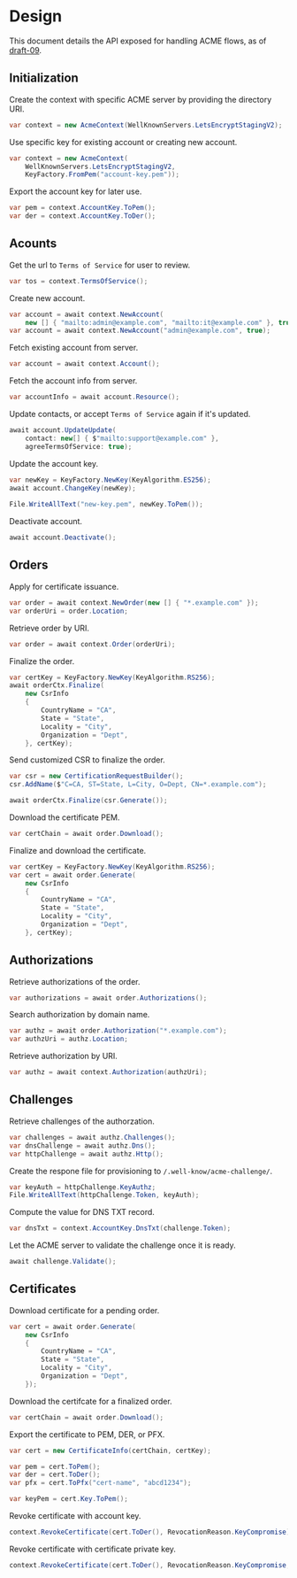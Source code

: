 
# Design
 
This document details the API exposed for handling ACME flows, as of [draft-09][draft-09].
 
 
## Initialization
 
Create the context with specific ACME server by providing the directory URI.
 
```C#
var context = new AcmeContext(WellKnownServers.LetsEncryptStagingV2);
```
 
Use specific key for existing account or creating new account.
 
```C#
var context = new AcmeContext(
    WellKnownServers.LetsEncryptStagingV2,
    KeyFactory.FromPem("account-key.pem"));
```
 
Export the account key for later use.

```C#
var pem = context.AccountKey.ToPem();
var der = context.AccountKey.ToDer();
```

## Acounts
 
Get the url to `Terms of Service` for user to review.
 
```C#
var tos = context.TermsOfService();
```
 
Create new account.
 
```C#
var account = await context.NewAccount(
    new [] { "mailto:admin@example.com", "mailto:it@example.com" }, true);
var account = await context.NewAccount("admin@example.com", true);
```
 
Fetch existing account from server.
 
```C#
var account = await context.Account();
```
 
Fetch the account info from server.
 
```C#
var accountInfo = await account.Resource();
```
 
Update contacts, or accept `Terms of Service` again if it's updated.
 
```C#
await account.UpdateUpdate(
    contact: new[] { $"mailto:support@example.com" },
    agreeTermsOfService: true);
```
 
Update the account key.
 
```C#
var newKey = KeyFactory.NewKey(KeyAlgorithm.ES256);
await account.ChangeKey(newKey);
 
File.WriteAllText("new-key.pem", newKey.ToPem());
```
 
Deactivate account.
```C#
await account.Deactivate();
```
 
<!---
Navigate to related entities.
```C#
var orders = await account.Orders();
```
-->
 
## Orders
 
Apply for certificate issuance.
 
```C#
var order = await context.NewOrder(new [] { "*.example.com" });
var orderUri = order.Location;
```

Retrieve order by URI.
 
```C#
var order = await context.Order(orderUri);
```

Finalize the order.

```C#
var certKey = KeyFactory.NewKey(KeyAlgorithm.RS256);
await orderCtx.Finalize(
    new CsrInfo
    {
        CountryName = "CA",
        State = "State",
        Locality = "City",
        Organization = "Dept",
    }, certKey);
```

Send customized CSR to finalize the order.

```C#
var csr = new CertificationRequestBuilder();
csr.AddName($"C=CA, ST=State, L=City, O=Dept, CN=*.example.com");

await orderCtx.Finalize(csr.Generate());
```

Download the certificate PEM.

```C#
var certChain = await order.Download();
```

Finalize and download the certificate.

```C#
var certKey = KeyFactory.NewKey(KeyAlgorithm.RS256);
var cert = await order.Generate(
    new CsrInfo
    {
        CountryName = "CA",
        State = "State",
        Locality = "City",
        Organization = "Dept",
    }, certKey);
```
 
## Authorizations
 
Retrieve authorizations of the order.
 
```C#
var authorizations = await order.Authorizations();
```
 
Search authorization by domain name.
 
```C#
var authz = await order.Authorization("*.example.com");
var authzUri = authz.Location;
```

Retrieve authorization by URI.
 
```C#
var authz = await context.Authorization(authzUri);
```
 
## Challenges
 
Retrieve challenges of the authorzation. 
 
```C#
var challenges = await authz.Challenges();
var dnsChallenge = await authz.Dns();
var httpChallenge = await authz.Http();
```
 
Create the respone file for provisioning to `/.well-know/acme-challenge/`.
 
```C#
var keyAuth = httpChallenge.KeyAuthz;
File.WriteAllText(httpChallenge.Token, keyAuth);
```

Compute the value for DNS TXT record.

```C#
var dnsTxt = context.AccountKey.DnsTxt(challenge.Token);
```

Let the ACME server to validate the challenge once it is ready.

```C#
await challenge.Validate();
```

## Certificates

Download certificate for a pending order.

```C#
var cert = await order.Generate(
    new CsrInfo
    {
        CountryName = "CA",
        State = "State",
        Locality = "City",
        Organization = "Dept",
    });
```

Download the certifcate for a finalized order.

```C#
var certChain = await order.Download();
```

Export the certificate to PEM, DER, or PFX.

```C#
var cert = new CertificateInfo(certChain, certKey);

var pem = cert.ToPem();
var der = cert.ToDer();
var pfx = cert.ToPfx("cert-name", "abcd1234");

var keyPem = cert.Key.ToPem();
```

Revoke certificate with account key.

```C#
context.RevokeCertificate(cert.ToDer(), RevocationReason.KeyCompromise);
```

Revoke certificate with certificate private key.

```C#
context.RevokeCertificate(cert.ToDer(), RevocationReason.KeyCompromise, certKey);
```

<!---
## Not Implemented
* Account
  * External Account Binding
-->
 
[draft-09]: https://tools.ietf.org/html/draft-ietf-acme-acme-09
